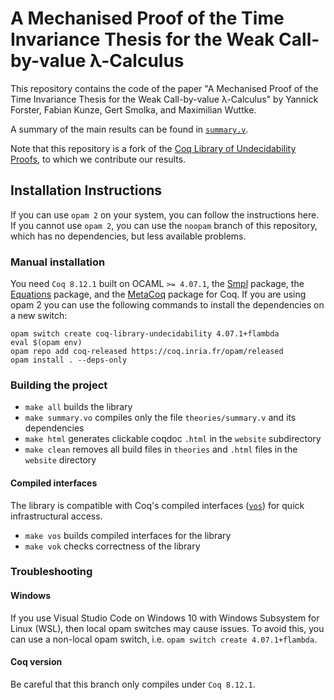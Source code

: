 # A Mechanised Proof of the Time Invariance Thesis for the Weak Call-by-value λ-Calculus

This repository contains the code of the paper "A Mechanised Proof of the Time Invariance Thesis for the Weak Call-by-value λ-Calculus" by Yannick Forster, Fabian Kunze, Gert Smolka, and Maximilian Wuttke.

A summary of the main results can be found in [`summary.v`](theories/summary.v).

Note that this repository is a fork of the [Coq Library of Undecidability Proofs](https://github.com/uds-psl/coq-library-undecidability/), to which we contribute our results.

## Installation Instructions

If you can use `opam 2` on your system, you can follow the instructions here.
If you cannot use `opam 2`, you can use the `noopam` branch of this repository, which has no dependencies, but less available problems.

### Manual installation

You need `Coq 8.12.1` built on OCAML `>= 4.07.1`, the [Smpl](https://github.com/uds-psl/smpl) package, the [Equations](https://mattam82.github.io/Coq-Equations/) package, and the [MetaCoq](https://metacoq.github.io/metacoq/) package for Coq. If you are using opam 2 you can use the following commands to install the dependencies on a new switch:

```
opam switch create coq-library-undecidability 4.07.1+flambda
eval $(opam env)
opam repo add coq-released https://coq.inria.fr/opam/released
opam install . --deps-only
```

### Building the project

- `make all` builds the library
- `make summary.vo` compiles only the file `theories/summary.v` and its dependencies
- `make html` generates clickable coqdoc `.html` in the `website` subdirectory
- `make clean` removes all build files in `theories` and `.html` files in the `website` directory

#### Compiled interfaces

The library is compatible with Coq's compiled interfaces ([`vos`](https://coq.inria.fr/refman/practical-tools/coq-commands.html#compiled-interfaces-produced-using-vos)) for quick infrastructural access.

- `make vos` builds compiled interfaces for the library
- `make vok` checks correctness of the library 

### Troubleshooting

#### Windows

If you use Visual Studio Code on Windows 10 with Windows Subsystem for Linux (WSL), then local opam switches may cause issues.
To avoid this, you can use a non-local opam switch, i.e. `opam switch create 4.07.1+flambda`.

#### Coq version

Be careful that this branch only compiles under `Coq 8.12.1`. 
